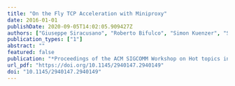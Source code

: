 ```yaml
---
title: "On the Fly TCP Acceleration with Miniproxy"
date: 2016-01-01
publishDate: 2020-09-05T14:02:05.909427Z
authors: ["Giuseppe Siracusano", "Roberto Bifulco", "Simon Kuenzer", "Stefano Salsano", "Nicola Blefari-Melazzi", "Felipe Huici"]
publication_types: ["1"]
abstract: ""
featured: false
publication: "*Proceedings of the ACM SIGCOMM Workshop on Hot topics in Middleboxes and Network Function Virtualization, HotMiddlebox@SIGCOMM 2016, Florianopolis, Brazil, August, 2016*"
url_pdf: "https://doi.org/10.1145/2940147.2940149"
doi: "10.1145/2940147.2940149"
---
```


